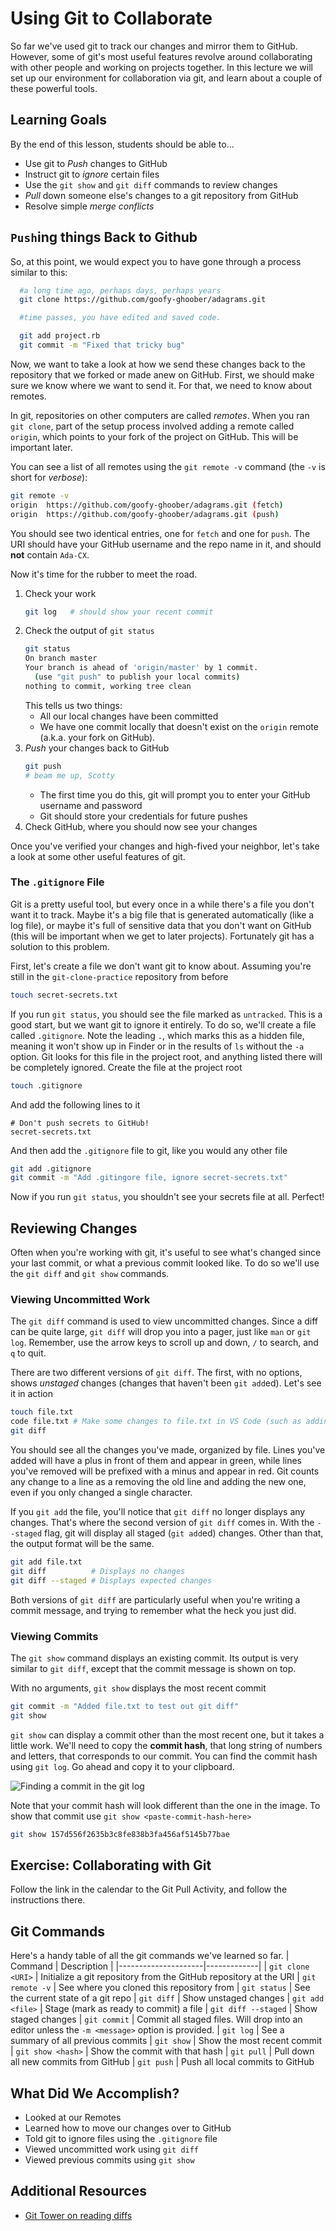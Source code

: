 # Using Git to Collaborate

So far we've used git to track our changes and mirror them to GitHub. However, some of git's most useful features revolve around collaborating with other people and working on projects together. In this lecture we will set up our environment for collaboration via git, and learn about a couple of these powerful tools.

## Learning Goals
By the end of this lesson, students should be able to...

- Use git to _Push_ changes to GitHub
- Instruct git to _ignore_ certain files
- Use the `git show` and `git diff` commands to review changes
- _Pull_ down someone else's changes to a git repository from GitHub
- Resolve simple _merge conflicts_

## `Push`ing things Back to Github

So, at this point, we would expect you to have gone through a process similar to this:

```bash
  #a long time ago, perhaps days, perhaps years
  git clone https://github.com/goofy-ghoober/adagrams.git

  #time passes, you have edited and saved code.

  git add project.rb
  git commit -m "Fixed that tricky bug"

```

Now, we want to take a look at how we send these changes back to the repository that we forked or made anew on GitHub. First, we should make sure we know where we want to send it. For that, we need to know about remotes.

In git, repositories on other computers are called _remotes_. When you ran `git clone`, part of the setup process involved adding a remote called `origin`, which points to your fork of the project on GitHub. This will be important later.

You can see a list of all remotes using the `git remote -v` command (the `-v` is short for _verbose_):

```bash
git remote -v
origin	https://github.com/goofy-ghoober/adagrams.git (fetch)
origin	https://github.com/goofy-ghoober/adagrams.git (push)
```

You should see two identical entries, one for `fetch` and one for `push`. The URI should have your GitHub username and the repo name in it, and should **not** contain `Ada-CX`.

Now it's time for the rubber to meet the road.

1. Check your work
    ```bash
    git log   # should show your recent commit
    ```
1. Check the output of `git status`
    ```bash
    git status
    On branch master
    Your branch is ahead of 'origin/master' by 1 commit.
      (use "git push" to publish your local commits)
    nothing to commit, working tree clean
    ```
    This tells us two things:
    * All our local changes have been committed
    * We have one commit locally that doesn't exist on the `origin` remote (a.k.a. your fork on GitHub).
1. _Push_ your changes back to GitHub
    ```bash
    git push
    # beam me up, Scotty
    ```
    * The first time you do this, git will prompt you to enter your GitHub username and password
    * Git should store your credentials for future pushes
1. Check GitHub, where you should now see your changes

Once you've verified your changes and high-fived your neighbor, let's take a look at some other useful features of git.

<!-- TODO: Add instructions to how to fold in VS Code into this flow. Before C11, we changed our default git editor to Atom, so that making git commit messages used Atom. What do we do now? -->

<!-- ### Changing Your Default Editor

Many git commands will drop you into an editor. We've seen this with `git commit` - without the `-m "<commit message>"` option, it opens up your shell's editor to compose a commit message. By default this editor is Vim, which isn't very helpful to us since Vim requires a whole bunch of specialized knowledge to use.

So far we've been able to work around this, but as we introduce more complicated git workflows having a functional editor is a must. So let's change our shell's default editor! Run the following command in your terminal:

```bash
$ git config --global core.editor "code --wait"
```

Now, whenever git wants to drop you into an editor, it will open a new window of Atom instead of using Vim. Let's test it out now. Create and `cd` into an empty git repository to play with, create and `git add` a file, and `git commit` without the `-m` flag.

```bash
$ cd ~/Ada/classwork/
$ mkdir git-sandbox
$ cd git-sandbox/
$ git init
$ touch git-atom-test.txt
$ git add git-atom-test.txt
$ git commit
```

Git will wait for you to save the file and close the window, and then use whatever you wrote as the commit message. If you close the window without saving, git will assume you've changed your mind and abort the commit. Pretty slick! -->

### The `.gitignore` File

Git is a pretty useful tool, but every once in a while there's a file you don't want it to track. Maybe it's a big file that is generated automatically (like a log file), or maybe it's full of sensitive data that you don't want on GitHub (this will be important when we get to later projects). Fortunately git has a solution to this problem.

First, let's create a file we don't want git to know about. Assuming you're still in the `git-clone-practice` repository from before

```bash
touch secret-secrets.txt
```

If you run `git status`, you should see the file marked as `untracked`. This is a good start, but we want git to ignore it entirely. To do so, we'll create a file called `.gitignore`. Note the leading `.`, which marks this as a hidden file, meaning it won't show up in Finder or in the results of `ls` without the `-a` option. Git looks for this file in the project root, and anything listed there will be completely ignored. Create the file at the project root

```bash
touch .gitignore
```

And add the following lines to it

```gitignore
# Don't push secrets to GitHub!
secret-secrets.txt
```

And then add the `.gitignore` file to git, like you would any other file

```bash
git add .gitignore
git commit -m "Add .gitingore file, ignore secret-secrets.txt"
```

Now if you run `git status`, you shouldn't see your secrets file at all. Perfect!

## Reviewing Changes

Often when you're working with git, it's useful to see what's changed since your last commit, or what a previous commit looked like. To do so we'll use the `git diff` and `git show` commands.

### Viewing Uncommitted Work

The `git diff` command is used to view uncommitted changes. Since a diff can be quite large, `git diff` will drop you into a pager, just like `man` or `git log`. Remember, use the arrow keys to scroll up and down, `/` to search, and `q` to quit.

There are two different versions of `git diff`. The first, with no options, shows _unstaged_ changes (changes that haven't been `git add`ed). Let's see it in action

```bash
touch file.txt
code file.txt # Make some changes to file.txt in VS Code (such as adding text) and save
git diff
```

You should see all the changes you've made, organized by file. Lines you've added will have a plus in front of them and appear in green, while lines you've removed will be prefixed with a minus and appear in red. Git counts any change to a line as a removing the old line and adding the new one, even if you only changed a single character.

If you `git add` the file, you'll notice that `git diff` no longer displays any changes. That's where the second version of `git diff` comes in. With the `--staged` flag, git will display all staged (`git add`ed) changes. Other than that, the output format will be the same.

```bash
git add file.txt
git diff          # Displays no changes
git diff --staged # Displays expected changes
```

Both versions of `git diff` are particularly useful when you're writing a commit message, and trying to remember what the heck you just did.

### Viewing Commits

The `git show` command displays an existing commit. Its output is very similar to `git diff`, except that the commit message is shown on top.

With no arguments, `git show` displays the most recent commit

```bash
git commit -m "Added file.txt to test out git diff"
git show
```

`git show` can display a commit other than the most recent one, but it takes a little work. We'll need to copy the **commit hash**, that long string of numbers and letters, that corresponds to our commit. You can find the commit hash using `git log`. Go ahead and copy it to your clipboard.

![Finding a commit in the git log](images/git-log-output.png)

Note that your commit hash will look different than the one in the image. To show that commit use `git show <paste-commit-hash-here>`

```bash
git show 157d556f2635b3c8fe838b3fa456af5145b77bae
```

## Exercise: Collaborating with Git

Follow the link in the calendar to the Git Pull Activity, and follow the instructions there.

## Git Commands

Here's a handy table of all the git commands we've learned so far.
| Command             | Description |
|---------------------|-------------|
| `git clone <URI>`   | Initialize a git repository from the GitHub repository at the URI
| `git remote -v`     | See where you cloned this repository from
| `git status`        | See the current state of a git repo
| `git diff`          | Show unstaged changes
| `git add <file>`    | Stage (mark as ready to commit) a file
| `git diff --staged` | Show staged changes
| `git commit`        | Commit all staged files. Will drop into an editor unless the `-m <message>` option is provided.
| `git log`           | See a summary of all previous commits
| `git show`          | Show the most recent commit
| `git show <hash>`   | Show the commit with that hash
| `git pull`          | Pull down all new commits from GitHub
| `git push`          | Push all local commits to GitHub

## What Did We Accomplish?

<!-- - Change our shell's default editor to Atom -->
- Looked at our Remotes
- Learned how to move our changes over to GitHub
- Told git to ignore files using the `.gitignore` file
- Viewed uncommitted work using `git diff`
- Viewed previous commits using `git show`
<!-- Pulled down changes from GitHub using `git pull`
- Resolved a simple merge conflict-->

## Additional Resources

- [Git Tower on reading diffs](https://www.git-tower.com/learn/git/ebook/en/command-line/advanced-topics/diffs)
<!-- [Git documentation on pull](https://git-scm.com/docs/git-pull)-->

